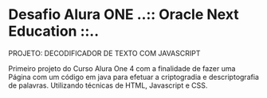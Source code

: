 # Desafio Alura ONE ..:: Oracle Next Education ::.. 
PROJETO: DECODIFICADOR DE TEXTO COM JAVASCRIPT


Primeiro projeto do Curso Alura One 4 com a finalidade de fazer uma Página com um código em java para efetuar a criptogradia e descriptografia de palavras.
Utilizando técnicas de HTML, Javascript e CSS.

